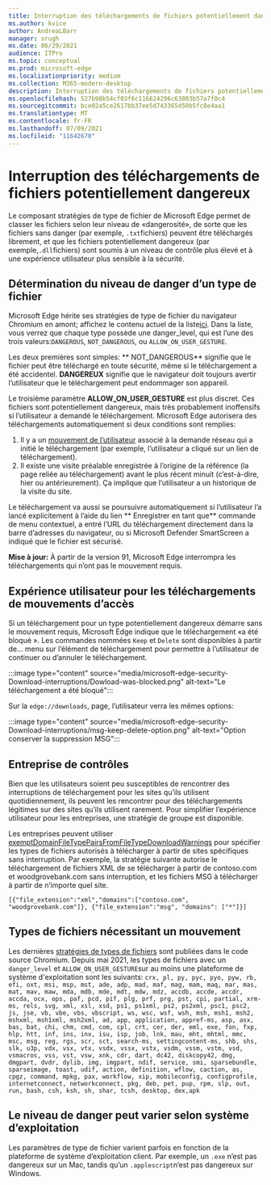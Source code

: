```yaml
---
title: Interruption des téléchargements de fichiers potentiellement dangereux
ms.author: kvice
author: AndreaLBarr
manager: srugh
ms.date: 06/29/2021
audience: ITPro
ms.topic: conceptual
ms.prod: microsoft-edge
ms.localizationpriority: medium
ms.collection: M365-modern-desktop
description: Interruption des téléchargements de fichiers potentiellement dangereux
ms.openlocfilehash: 527b98b54cf03f6c116624296c63803b57a7f0c4
ms.sourcegitcommit: bce02a5ce2617bb37ee5d743365d50b5fc8e4aa1
ms.translationtype: MT
ms.contentlocale: fr-FR
ms.lasthandoff: 07/09/2021
ms.locfileid: "11642670"
---
```

# <a name="interrupting-downloads-of-potentially-dangerous-files"></a>Interruption des téléchargements de fichiers potentiellement dangereux

Le composant stratégies de type de fichier de Microsoft Edge permet de classer les fichiers selon leur niveau de «dangerosité», de sorte que les fichiers sans danger (par exemple, `.txt`fichiers) peuvent être téléchargés librement, et que les fichiers potentiellement dangereux (par exemple,`.dll`fichiers) sont soumis à un niveau de contrôle plus élevé et à une expérience utilisateur plus sensible à la sécurité.

## <a name="determining-the-danger-level-of-a-file-type"></a>Détermination du niveau de danger d’un type de fichier

Microsoft Edge hérite ses stratégies de type de fichier du navigateur Chromium en amont; affichez le contenu actuel de la liste[ici](https://source.chromium.org/chromium/chromium/src/+/main:components/safe_browsing/core/resources/download_file_types.asciipb). Dans la liste, vous verrez que chaque type possède une danger_level, qui est l’une des trois valeurs:`DANGEROUS`, `NOT_DANGEROUS`, ou `ALLOW_ON_USER_GESTURE`.

Les deux premières sont simples: ** NOT_DANGEROUS** signifie que le fichier peut être téléchargé en toute sécurité, même si le téléchargement a été accidentel. **DANGEREUX** signifie que le navigateur doit toujours avertir l’utilisateur que le téléchargement peut endommager son appareil.

Le troisième paramètre **ALLOW_ON_USER_GESTURE** est plus discret. Ces fichiers sont potentiellement dangereux, mais très probablement inoffensifs si l’utilisateur a demandé le téléchargement. Microsoft Edge autorisera des téléchargements automatiquement si deux conditions sont remplies:

1. Il y a un [mouvement de l’utilisateur](https://textslashplain.com/2020/05/18/browser-basics-user-gestures/) associé à la demande réseau qui a initié le téléchargement (par exemple, l’utilisateur a cliqué sur un lien de téléchargement).
2. Il existe une visite préalable enregistrée à l’origine de la référence (la page reliée au téléchargement) avant le plus récent minuit (c’est-à-dire, hier ou antérieurement). Ça implique que l’utilisateur a un historique de la visite du site.

Le téléchargement va aussi se poursuivre automatiquement si l’utilisateur l’a lancé explicitement à l’aide du lien ** Enregistrer en tant que** commande de menu contextuel, a entré l’URL du téléchargement directement dans la barre d’adresses du navigateur, ou si Microsoft Defender SmartScreen a indiqué que le fichier est sécurisé.

**Mise à jour:** À partir de la version 91, Microsoft Edge interrompra les téléchargements qui n’ont pas le mouvement requis.

## <a name="user-experience-for-downloads-lacking-gestures"></a>Expérience utilisateur pour les téléchargements de mouvements d’accès

Si un téléchargement pour un type potentiellement dangereux démarre sans le mouvement requis, Microsoft Edge indique que le téléchargement «a été bloqué ». Les commandes nommées `Keep` et `Delete` sont disponibles à partir de... menu sur l’élément de téléchargement pour permettre à l’utilisateur de continuer ou d’annuler le téléchargement.

:::image type="content" source="media/microsoft-edge-security-Download-interruptions/Dowload-was-blocked.png" alt-text="Le téléchargement a été bloqué":::

Sur la `edge://downloads`, page, l’utilisateur verra les mêmes options: 

:::image type="content" source="media/microsoft-edge-security-Download-interruptions/msg-keep-delete-option.png" alt-text="Option conserver la suppression MSG":::

## <a name="enterprise-controls"></a>Entreprise de contrôles 

Bien que les utilisateurs soient peu susceptibles de rencontrer des interruptions de téléchargement pour les sites qu’ils utilisent quotidiennement, ils peuvent les rencontrer pour des téléchargements légitimes sur des sites qu’ils utilisent rarement. Pour simplifier l’expérience utilisateur pour les entreprises, une stratégie de groupe est disponible.

Les entreprises peuvent utiliser [exemptDomainFileTypePairsFromFileTypeDownloadWarnings](/deployedge/microsoft-edge-policies#exemptdomainfiletypepairsfromfiletypedownloadwarnings) pour spécifier les types de fichiers autorisés à télécharger à partir de sites spécifiques sans interruption. Par exemple, la stratégie suivante autorise le téléchargement de fichiers XML de se télécharger à partir de contoso.com et woodgrovebank.com sans interruption, et les fichiers MSG à télécharger à partir de n’importe quel site.

`[{"file_extension":"xml","domains":["contoso.com", "woodgrovebank.com"]},
{"file_extension":"msg", "domains": ["*"]}]`

## <a name="file-types-requiring-a-gesture"></a>Types de fichiers nécessitant un mouvement

Les dernières [stratégies de types de fichiers](https://source.chromium.org/chromium/chromium/src/+/main:components/safe_browsing/core/resources/download_file_types.asciipb) sont publiées dans le code source Chromium. Depuis mai 2021, les types de fichiers avec un `danger_level` et `ALLOW_ON_USER_GESTURE`sur au moins une plateforme de système d'exploitation sont les suivants:
`crx, pl, py, pyc, pyo, pyw, rb, efi, oxt, msi, msp, mst, ade, adp, mad, maf, mag, mam, maq, mar, mas, mat, mav, maw, mda, mdb, mde, mdt, mdw, mdz, accdb, accde, accdr, accda, ocx, ops, paf, pcd, pif, plg, prf, prg, pst, cpi, partial, xrm-ms, rels, svg, xml, xsl, xsd, ps1, ps1xml, ps2, ps2xml, psc1, psc2, js, jse, vb, vbe, vbs, vbscript, ws, wsc, wsf, wsh, msh, msh1, msh2, mshxml, msh1xml, msh2xml, ad, app, application, appref-ms, asp, asx, bas, bat, chi, chm, cmd, com, cpl, crt, cer, der, eml, exe, fon, fxp, hlp, htt, inf, ins, inx, isu, isp, job, lnk, mau, mht, mhtml, mmc, msc, msg, reg, rgs, scr, sct, search-ms, settingcontent-ms, shb, shs, slk, u3p, vdx, vsx, vtx, vsdx, vssx, vstx, vsdm, vssm, vstm, vsd, vsmacros, vss, vst, vsw, xnk, cdr, dart, dc42, diskcopy42, dmg, dmgpart, dvdr, dylib, img, imgpart, ndif, service, smi, sparsebundle, sparseimage, toast, udif, action, definition, wflow, caction, as, cpgz, command, mpkg, pax, workflow, xip, mobileconfig, configprofile, internetconnect, networkconnect, pkg, deb, pet, pup, rpm, slp, out, run, bash, csh, ksh, sh, shar, tcsh, desktop, dex,apk`

## <a name="danger-level-may-vary-by-operating-system"></a>Le niveau de danger peut varier selon système d’exploitation

Les paramètres de type de fichier varient parfois en fonction de la plateforme de système d’exploitation client. Par exemple, un `.exe` n’est pas dangereux sur un Mac, tandis qu’un `.applescript`n’est pas dangereux sur Windows.
